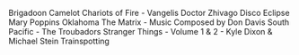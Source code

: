 Brigadoon
Camelot
Chariots of Fire - Vangelis
Doctor Zhivago
Disco Eclipse
Mary Poppins
Oklahoma
The Matrix - Music Composed by Don Davis
South Pacific - The Troubadors
Stranger Things - Volume 1 & 2 - Kyle Dixon & Michael Stein
Trainspotting